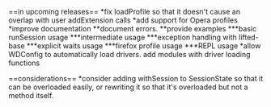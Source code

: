==in upcoming releases==
*fix loadProfile so that it doesn't cause an overlap with user addExtension calls
*add support for Opera profiles
*improve documentation
**document errors.
**provide examples
***basic runSession usage
***intermediate usage
***exception handling with lifted-base
***explicit waits usage
***firefox profile usage
***REPL usage
*allow WDConfig to automatically load drivers. add modules with driver loading functions


==considerations==
*consider adding withSession to SessionState so that it can be overloaded easily, or rewriting it so that it's overloaded but not a method itself.
